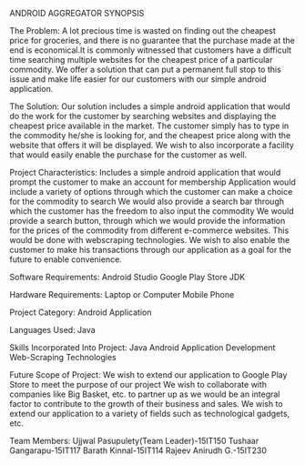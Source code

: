 

ANDROID AGGREGATOR SYNOPSIS

  The Problem:
    A lot precious time is wasted on finding out the cheapest price for groceries, and there is no guarantee that the purchase made at the end is economical.It is commonly witnessed that customers have a difficult time searching multiple websites for the cheapest price of a particular commodity. We offer a solution that can put a permanent full stop to this issue and make life easier for our customers with our simple android application.
    
  The Solution:
  Our solution includes a simple android application that would do the work for the customer by searching websites and displaying the cheapest price available in the market. The customer simply has to type in the commodity he/she is looking for, and the cheapest price along with the website that offers it will be displayed. We wish to also incorporate a facility that would easily enable the purchase for the customer as well.
  
  
 Project Characteristics:
 Includes a simple android application that would prompt the customer to make an account for membership
 Application would include a variety of options through which the customer can make a choice for the commodity to search
 We would also provide a search bar through which the customer has the freedom to also input the commodity
 We would provide a search button, through which we would provide the information for the prices of the commodity from different e-commerce websites. This would be done with webscraping technologies.
We wish to also enable the customer to make his transactions through our application as a goal for the future to enable convenience.
 
 
 
 Software Requirements:
  Android Studio
  Google Play Store
  JDK
  
  
  Hardware Requirements:
  Laptop or Computer
  Mobile Phone
 
  
  Project Category:
  Android Application
  
  Languages Used:
  Java
  
  Skills Incorporated Into Project:
  Java
  Android Application Development
  Web-Scraping Technologies
  
  
  Future Scope of Project:
  We wish to extend our application to Google Play Store to meet the purpose of our project
  We wish to collaborate with companies like Big Basket, etc. to partner up as we would be an integral factor to contribute to the     growth of their business and sales.
  We wish to extend our application to a variety of fields such as technological gadgets, etc.
 
  
  Team Members:
  Ujjwal Pasupulety(Team Leader)-15IT150
  Tushaar Gangarapu-15IT117
  Barath Kinnal-15IT114
  Rajeev Anirudh G.-15IT230
  
